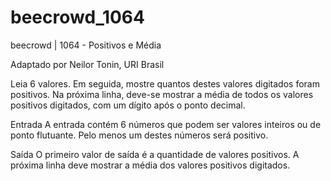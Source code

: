 # beecrowd_1064

beecrowd | 1064 - Positivos e Média

Adaptado por Neilor Tonin, URI  Brasil

Leia 6 valores. Em seguida, mostre quantos destes valores digitados foram positivos. Na próxima linha, deve-se mostrar a média de todos os valores positivos digitados, com um dígito após o ponto decimal.

Entrada
A entrada contém 6 números que podem ser valores inteiros ou de ponto flutuante. Pelo menos um destes números será positivo.

Saída
O primeiro valor de saída é a quantidade de valores positivos. A próxima linha deve mostrar a média dos valores positivos digitados.